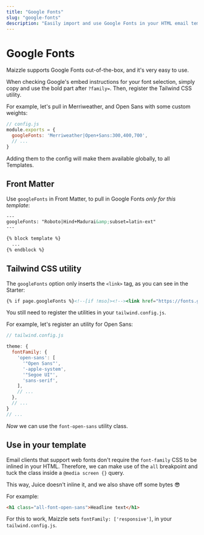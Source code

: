 ```yaml
---
title: "Google Fonts"
slug: "google-fonts"
description: "Easily import and use Google Fonts in your HTML email templates"
---
```


# Google Fonts

Maizzle supports Google Fonts out-of-the-box, and it's very easy to use. 

When checking Google's embed instructions for your font selection, simply copy and use the bold part after `?family=`. Then, register the Tailwind CSS utility.

For example, let's pull in Merriweather, and Open Sans with some custom weights:

```js
// config.js
module.exports = {
  googleFonts: 'Merriweather|Open+Sans:300,400,700',
  // ...
}
```

Adding them to the config will make them available globally, to all Templates.

## Front Matter

Use `googleFonts` in Front Matter, to pull in Google Fonts _only for this template_:

```handlebars
---
googleFonts: "Roboto|Hind+Madurai&amp;subset=latin-ext"
---

{% block template %}
  ...
{% endblock %}
```

## Tailwind CSS utility

The `googleFonts` option only inserts the `<link>` tag, as you can see in the Starter:

```handlebars
{% if page.googleFonts %}<!--[if !mso]><!--><link href="https://fonts.googleapis.com/css?family={{ page.googleFonts }}" rel="stylesheet"><!--<![endif]-->{%- endif %}
```

You still need to register the utilities in your `tailwind.config.js`.

For example, let's register an utility for Open Sans:

```js
// tailwind.config.js

theme: {
  fontFamily: {
    'open-sans': [
      '"Open Sans"',
      '-apple-system',
      '"Segoe UI"',
      'sans-serif',
    ],
    // ...
  },
  // ...
}
// ...
```

_Now_ we can use the `font-open-sans` utility class.

## Use in your template

Email clients that support web fonts don't require the `font-family` CSS to be inlined in your HTML. Therefore, we can make use of the `all` breakpoint and tuck the class inside a `@media screen {}` query. 

This way, Juice doesn't inline it, and we also shave off some bytes 😎

For example:

```html
<h1 class="all-font-open-sans">Headline text</h1>
```

<div class="bg-gray-100 border-l-4 border-gradient-b-ocean-light p-4 mb-4 text-md" role="alert">
  <div class="text-gray-600">For this to work, Maizzle sets <code class="shiki-inline">fontFamily: ['responsive']</code>, in your <code class="shiki-inline">tailwind.config.js</code>.</div>
</div>

